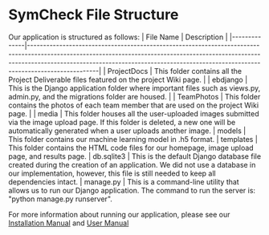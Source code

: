 # SymCheck File Structure
Our application is structured as follows:
| File Name   | Description                                                            |
|--------------|----------------------------------------------------------------------------------------------------------------------------------------------------------------------------------------------------------------------------------------------------------------|
| ProjectDocs      | This folder contains all the Project Deliverable files featured on the project Wiki page.                                                                                                                                                        |
| ebdjango     | This is the Django application folder where important files such as views.py, admin.py, and the migrations folder are housed.                                                                                                                                             |
| TeamPhotos   | This folder contains the photos of each team member that are used on the project Wiki page.                                                                                                                              |
| media | This folder houses all the user-uploaded images submitted via the image upload page. If this folder is deleted, a new one will be automatically generated when a user uploads another image. 
| models | This folder contains our machine learning model in .h5 format.
| templates | This folder contains the HTML code files for our homepage, image upload page, and results page. 
| db.sqlite3 | This is the default Django database file created during the creation of an application. We did not use a database in our implementation, however, this file is still needed to keep all dependencies intact.
| manage.py | This is a command-line utility that allows us to run our Django application. The command to run the server is: "python manage.py runserver".

For more information about running our application, please see our [Installation Manual](https://github.com/jazzymaya/HiddenAgility/blob/master/ProjectDocs/Artifacts/SymCheck%20Installation%20Manual.pdf) and [User Manual](https://github.com/jazzymaya/HiddenAgility/blob/master/ProjectDocs/Artifacts/SymCheck%20User%20Manual.pdf)
